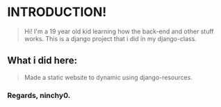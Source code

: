 # INTRODUCTION!
> Hi! I'm a 19 year old kid learning how the back-end and other stuff works.
> This is a django project that i did in my django-class.

## What i did here:
> Made a static website to dynamic using django-resources.

### Regards, ninchy0.
